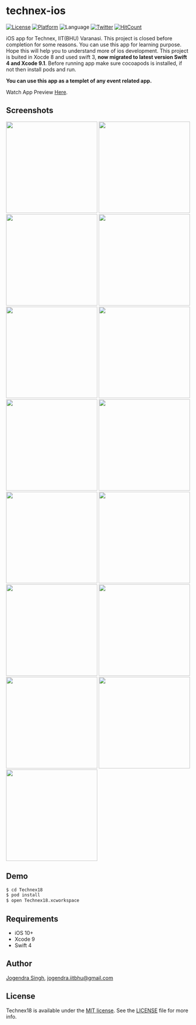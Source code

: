# technex-ios
[![License](https://img.shields.io/cocoapods/l/JSButton.svg?style=flat)](http://cocoapods.org/pods/JSButton)
[![Platform](https://img.shields.io/cocoapods/p/JSButton.svg?style=flat)](http://cocoapods.org/pods/JSButton)
![Language](https://img.shields.io/badge/language-Swift%203-orange.svg)
[![Twitter](https://img.shields.io/badge/twitter-@imjog24-blue.svg?style=flat)](https://twitter.com/imjog24)
[![HitCount](http://hits.dwyl.io/imjog/technex-ios.svg)](http://hits.dwyl.io/imjog/technex-ios)

iOS app for Technex, IIT(BHU) Varanasi. This project is closed before completion for some reasons. You can use this app for learning purpose. Hope this will help you to understand more of ios development. This project is buited in Xocde 8 and used swift 3, **now migrated to latest version Swift 4 and Xcode 9.1**. Before running app make sure cocoapods is installed, if not then install pods and run.

**You can use this app as a templet of any event related app.**

Watch App Preview [Here](https://www.youtube.com/watch?v=C5lDjWOS4Po).

## Screenshots
<img src="https://github.com/imjog/technex-ios/blob/master/Technex18/gifs/gif-technex-ios-1.gif" width="250"> <img src="https://github.com/imjog/technex-ios/blob/master/Technex18/gifs/gif-technex-ios-2.gif" width="250">
<img src="https://github.com/imjog/technex-ios/blob/master/Technex18/Screenshots/1.png" width="250"> <img src="https://github.com/imjog/technex-ios/blob/master/Technex18/Screenshots/2.png" width="250"> <img src="https://github.com/imjog/technex-ios/blob/master/Technex18/Screenshots/3.png" width="250"> <img src="https://github.com/imjog/technex-ios/blob/master/Technex18/Screenshots/4.png" width="250"> <img src="https://github.com/imjog/technex-ios/blob/master/Technex18/Screenshots/5.png" width="250"> <img src="https://github.com/imjog/technex-ios/blob/master/Technex18/Screenshots/6.png" width="250"> <img src="https://github.com/imjog/technex-ios/blob/master/Technex18/Screenshots/7.png" width="250"> <img src="https://github.com/imjog/technex-ios/blob/master/Technex18/Screenshots/8.png" width="250"> <img src="https://github.com/imjog/technex-ios/blob/master/Technex18/Screenshots/9.png" width="250"> <img src="https://github.com/imjog/technex-ios/blob/master/Technex18/Screenshots/10.png" width="250"> <img src="https://github.com/imjog/technex-ios/blob/master/Technex18/Screenshots/11.png" width="250"> <img src="https://github.com/imjog/technex-ios/blob/master/Technex18/Screenshots/12.png" width="250"> <img src="https://github.com/imjog/technex-ios/blob/master/Technex18/Screenshots/13.png" width="250">


## Demo

```bash
$ cd Technex18
$ pod install
$ open Technex18.xcworkspace
```
## Requirements
- iOS 10+
- Xcode 9
- Swift 4

## Author

[Jogendra Singh](https://github.com/imjog), jogendra.iitbhu@gmail.com

## License

Technex18 is available under the [MIT license](https://github.com/imjog/technex-ios/blob/master/LICENSE). See the [LICENSE](https://github.com/imjog/technex-ios/blob/master/LICENSE) file for more info.
